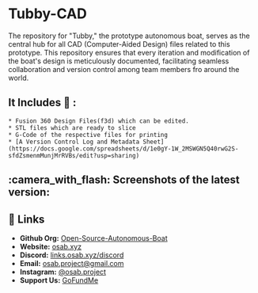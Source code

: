 # Tubby-CAD

The repository for "Tubby," the prototype autonomous boat, serves as the central hub for all CAD (Computer-Aided Design) files related to this prototype. This repository ensures that every iteration and modification of the boat's design is meticulously documented, facilitating seamless collaboration and version control among team members fro around the world.

## It Includes :scroll: :
    * Fusion 360 Design Files(f3d) which can be edited.
    * STL files which are ready to slice
    * G-Code of the respective files for printing
    * [A Version Control Log and Metadata Sheet](https://docs.google.com/spreadsheets/d/1e0gY-1W_2MSWGN5Q40rwG2S-sfdZsmenmMunjMrRVBs/edit?usp=sharing)


## :camera_with_flash: Screenshots of the latest version:




## :link: Links
- **Github Org:** [Open-Source-Autonomous-Boat](https://github.com/Open-Source-Autonomous-Boat/)
- **Website:** [osab.xyz](https://osab.xyz/)
- **Discord:** [links.osab.xyz/discord](https://links.osab.xyz/discord)
- **Email:** [osab.project@gmail.com](mailto:osab.project@gmail.com)
- **Instagram:** [@osab.project](https://links.osab.xyz/instagram)
- **Support Us:** [GoFundMe](https://links.osab.xyz/gofundme)




